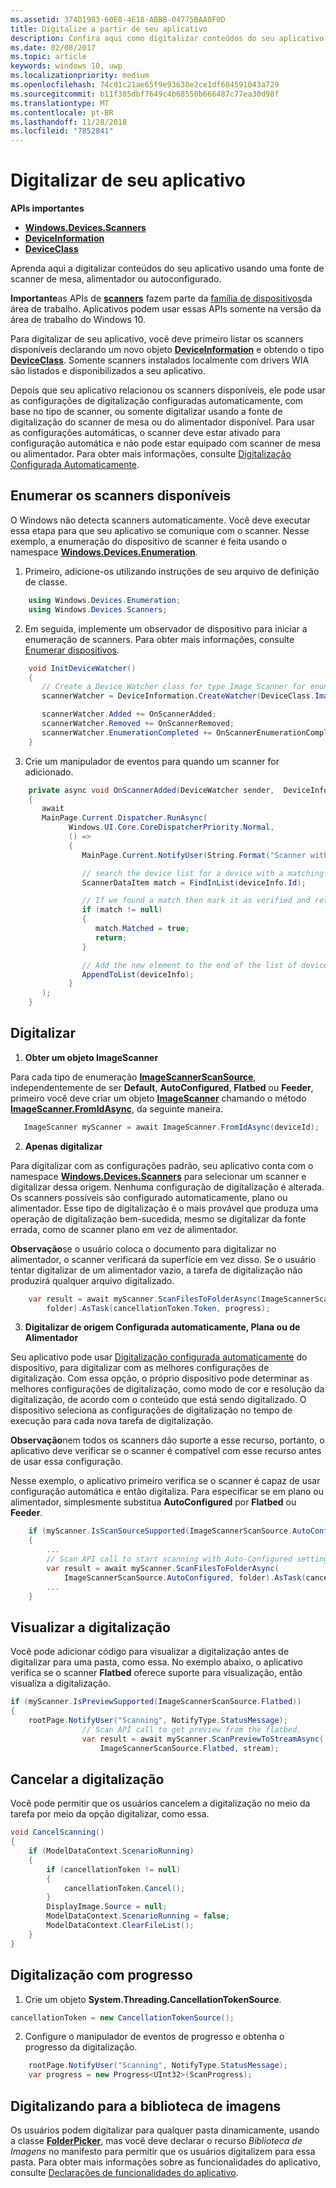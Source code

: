 ```yaml
---
ms.assetid: 374D1983-60E0-4E18-ABBB-04775BAA0F0D
title: Digitalize a partir de seu aplicativo
description: Confira aqui como digitalizar conteúdos do seu aplicativo usando uma fonte de scanner de mesa, alimentador ou autoconfigurado.
ms.date: 02/08/2017
ms.topic: article
keywords: windows 10, uwp
ms.localizationpriority: medium
ms.openlocfilehash: 74c01c21ae65f9e93638e2ce1df604591043a729
ms.sourcegitcommit: b11f305dbf7649c4b68550b666487c77ea30d98f
ms.translationtype: MT
ms.contentlocale: pt-BR
ms.lasthandoff: 11/28/2018
ms.locfileid: "7852841"
---
```

# <a name="scan-from-your-app"></a>Digitalizar de seu aplicativo


**APIs importantes**

-   [**Windows.Devices.Scanners**](https://msdn.microsoft.com/library/windows/apps/Dn264250)
-   [**DeviceInformation**](https://msdn.microsoft.com/library/windows/apps/BR225393)
-   [**DeviceClass**](https://msdn.microsoft.com/library/windows/apps/BR225381)

Aprenda aqui a digitalizar conteúdos do seu aplicativo usando uma fonte de scanner de mesa, alimentador ou autoconfigurado.

**Importante**as APIs de [**scanners**](https://msdn.microsoft.com/library/windows/apps/Dn264250) fazem parte da [família de dispositivos](https://msdn.microsoft.com/library/windows/apps/Dn894631)da área de trabalho. Aplicativos podem usar essas APIs somente na versão da área de trabalho do Windows 10.

Para digitalizar de seu aplicativo, você deve primeiro listar os scanners disponíveis declarando um novo objeto [**DeviceInformation**](https://msdn.microsoft.com/library/windows/apps/BR225393) e obtendo o tipo [**DeviceClass**](https://msdn.microsoft.com/library/windows/apps/BR225381). Somente scanners instalados localmente com drivers WIA são listados e disponibilizados a seu aplicativo.

Depois que seu aplicativo relacionou os scanners disponíveis, ele pode usar as configurações de digitalização configuradas automaticamente, com base no tipo de scanner, ou somente digitalizar usando a fonte de digitalização do scanner de mesa ou do alimentador disponível. Para usar as configurações automáticas, o scanner deve estar ativado para configuração automática e não pode estar equipado com scanner de mesa ou alimentador. Para obter mais informações, consulte [Digitalização Configurada Automaticamente](https://msdn.microsoft.com/library/windows/hardware/Ff539393).

## <a name="enumerate-available-scanners"></a>Enumerar os scanners disponíveis

O Windows não detecta scanners automaticamente. Você deve executar essa etapa para que seu aplicativo se comunique com o scanner. Nesse exemplo, a enumeração do dispositivo de scanner é feita usando o namespace [**Windows.Devices.Enumeration**](https://msdn.microsoft.com/library/windows/apps/BR225459).

1.  Primeiro, adicione-os utilizando instruções de seu arquivo de definição de classe.

``` csharp
    using Windows.Devices.Enumeration;
    using Windows.Devices.Scanners;
```

2.  Em seguida, implemente um observador de dispositivo para iniciar a enumeração de scanners. Para obter mais informações, consulte [Enumerar dispositivos](enumerate-devices.md).

```csharp
    void InitDeviceWatcher()
    {
       // Create a Device Watcher class for type Image Scanner for enumerating scanners
       scannerWatcher = DeviceInformation.CreateWatcher(DeviceClass.ImageScanner);

       scannerWatcher.Added += OnScannerAdded;
       scannerWatcher.Removed += OnScannerRemoved;
       scannerWatcher.EnumerationCompleted += OnScannerEnumerationComplete;
    }
```

3.  Crie um manipulador de eventos para quando um scanner for adicionado.

```csharp
    private async void OnScannerAdded(DeviceWatcher sender,  DeviceInformation deviceInfo)
    {
       await
       MainPage.Current.Dispatcher.RunAsync(
             Windows.UI.Core.CoreDispatcherPriority.Normal,
             () =>
             {
                MainPage.Current.NotifyUser(String.Format("Scanner with device id {0} has been added", deviceInfo.Id), NotifyType.StatusMessage);

                // search the device list for a device with a matching device id
                ScannerDataItem match = FindInList(deviceInfo.Id);

                // If we found a match then mark it as verified and return
                if (match != null)
                {
                   match.Matched = true;
                   return;
                }

                // Add the new element to the end of the list of devices
                AppendToList(deviceInfo);
             }
       );
    }
```

## <a name="scan"></a>Digitalizar

1.  **Obter um objeto ImageScanner**

Para cada tipo de enumeração [**ImageScannerScanSource**](https://msdn.microsoft.com/library/windows/apps/Dn264238), independentemente de ser **Default**, **AutoConfigured**, **Flatbed** ou **Feeder**, primeiro você deve criar um objeto [**ImageScanner**](https://msdn.microsoft.com/library/windows/apps/Dn263806) chamando o método [**ImageScanner.FromIdAsync**](https://msdn.microsoft.com/library/windows/apps/windows.devices.scanners.imagescanner.fromidasync), da seguinte maneira.

 ```csharp
    ImageScanner myScanner = await ImageScanner.FromIdAsync(deviceId);
 ```

2.  **Apenas digitalizar**

Para digitalizar com as configurações padrão, seu aplicativo conta com o namespace [**Windows.Devices.Scanners**](https://msdn.microsoft.com/library/windows/apps/Dn264250) para selecionar um scanner e digitalizar dessa origem. Nenhuma configuração de digitalização é alterada. Os scanners possíveis são configurado automaticamente, plano ou alimentador. Esse tipo de digitalização é o mais provável que produza uma operação de digitalização bem-sucedida, mesmo se digitalizar da fonte errada, como de scanner plano em vez de alimentador.

**Observação**se o usuário coloca o documento para digitalizar no alimentador, o scanner verificará da superfície em vez disso. Se o usuário tentar digitalizar de um alimentador vazio, a tarefa de digitalização não produzirá qualquer arquivo digitalizado.
 
```csharp
    var result = await myScanner.ScanFilesToFolderAsync(ImageScannerScanSource.Default,
        folder).AsTask(cancellationToken.Token, progress);
```

3.  **Digitalizar de origem Configurada automaticamente, Plana ou de Alimentador**

Seu aplicativo pode usar [Digitalização configurada automaticamente](https://msdn.microsoft.com/library/windows/hardware/Ff539393) do dispositivo, para digitalizar com as melhores configurações de digitalização. Com essa opção, o próprio dispositivo pode determinar as melhores configurações de digitalização, como modo de cor e resolução da digitalização, de acordo com o conteúdo que está sendo digitalizado. O dispositivo seleciona as configurações de digitalização no tempo de execução para cada nova tarefa de digitalização.

**Observação**nem todos os scanners dão suporte a esse recurso, portanto, o aplicativo deve verificar se o scanner é compatível com esse recurso antes de usar essa configuração.

Nesse exemplo, o aplicativo primeiro verifica se o scanner é capaz de usar configuração automática e então digitaliza. Para especificar se em plano ou alimentador, simplesmente substitua **AutoConfigured** por **Flatbed** ou **Feeder**.

```csharp
    if (myScanner.IsScanSourceSupported(ImageScannerScanSource.AutoConfigured))
    {
        ...
        // Scan API call to start scanning with Auto-Configured settings.
        var result = await myScanner.ScanFilesToFolderAsync(
            ImageScannerScanSource.AutoConfigured, folder).AsTask(cancellationToken.Token, progress);
        ...
    }
```

## <a name="preview-the-scan"></a>Visualizar a digitalização

Você pode adicionar código para visualizar a digitalização antes de digitalizar para uma pasta, como essa. No exemplo abaixo, o aplicativo verifica se o scanner **Flatbed** oferece suporte para visualização, então visualiza a digitalização.

```csharp
if (myScanner.IsPreviewSupported(ImageScannerScanSource.Flatbed))
{
    rootPage.NotifyUser("Scanning", NotifyType.StatusMessage);
                // Scan API call to get preview from the flatbed.
                var result = await myScanner.ScanPreviewToStreamAsync(
                    ImageScannerScanSource.Flatbed, stream);
```

## <a name="cancel-the-scan"></a>Cancelar a digitalização

Você pode permitir que os usuários cancelem a digitalização no meio da tarefa por meio da opção digitalizar, como essa.

```csharp
void CancelScanning()
{
    if (ModelDataContext.ScenarioRunning)
    {
        if (cancellationToken != null)
        {
            cancellationToken.Cancel();
        }                
        DisplayImage.Source = null;
        ModelDataContext.ScenarioRunning = false;
        ModelDataContext.ClearFileList();
    }
}
```

## <a name="scan-with-progress"></a>Digitalização com progresso

1.  Crie um objeto **System.Threading.CancellationTokenSource**.

```csharp
cancellationToken = new CancellationTokenSource();
```

2.  Configure o manipulador de eventos de progresso e obtenha o progresso da digitalização.

```csharp
    rootPage.NotifyUser("Scanning", NotifyType.StatusMessage);
    var progress = new Progress<UInt32>(ScanProgress);
```

## <a name="scanning-to-the-pictures-library"></a>Digitalizando para a biblioteca de imagens

Os usuários podem digitalizar para qualquer pasta dinamicamente, usando a classe [**FolderPicker**](https://msdn.microsoft.com/library/windows/apps/BR207881), mas você deve declarar o recurso *Biblioteca de Imagens* no manifesto para permitir que os usuários digitalizem para essa pasta. Para obter mais informações sobre as funcionalidades do aplicativo, consulte [Declarações de funcionalidades do aplicativo](https://msdn.microsoft.com/library/windows/apps/Mt270968).
